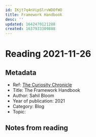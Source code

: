 ```yaml
---
id: IKjt7q4nVipSlrvWDOfWO
title: Framework Handbook
desc: ''
updated: 1642470121288
created: 1637933309888
---
```

# Reading 2021-11-26

## Metadata

- Ref: [The Curiosity Chronicle](https://sahilbloom.substack.com/p/the-framework-handbook)
- Title: The Framework Handbook
- Author: Sahil Bloom
- Year of publication: 2021
- Category: Blog
- Topic: 

## Notes from reading